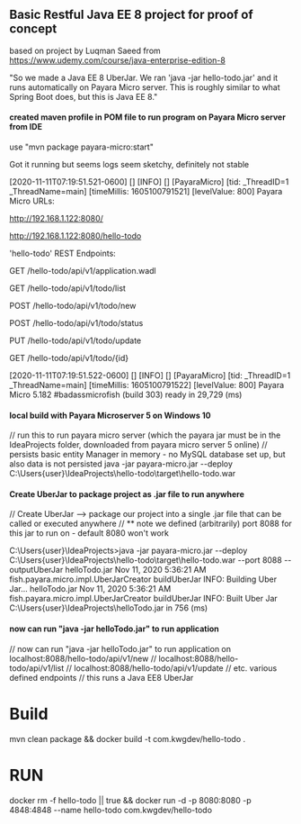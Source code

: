 
## Basic Restful Java EE 8 project for proof of concept
based on project by Luqman Saeed from https://www.udemy.com/course/java-enterprise-edition-8

"So we made a Java EE 8 UberJar. We ran 'java -jar hello-todo.jar' and it
runs automatically on Payara Micro server. This is roughly similar to what Spring Boot does,
but this is Java EE 8."

#### created maven profile in POM file to run program on Payara Micro server from IDE
use "mvn package payara-micro:start"

Got it running but seems logs seem sketchy, definitely not stable

[2020-11-11T07:19:51.521-0600] [] [INFO] [] [PayaraMicro] [tid: _ThreadID=1 _ThreadName=main] [timeMillis: 1605100791521] [levelValue: 800]
Payara Micro URLs:

http://192.168.1.122:8080/

http://192.168.1.122:8080/hello-todo






'hello-todo' REST Endpoints:

GET     /hello-todo/api/v1/application.wadl

GET     /hello-todo/api/v1/todo/list

POST    /hello-todo/api/v1/todo/new

POST    /hello-todo/api/v1/todo/status

PUT     /hello-todo/api/v1/todo/update

GET     /hello-todo/api/v1/todo/{id}






[2020-11-11T07:19:51.522-0600] [] [INFO] [] [PayaraMicro] [tid: _ThreadID=1 _ThreadName=main] [timeMillis: 1605100791522] [levelValue: 800] Payara Micro
  5.182 #badassmicrofish (build 303) ready in 29,729 (ms)



#### local build with Payara Microserver 5 on Windows 10
// run this to run payara micro server (which the payara jar must be in the IdeaProjects folder, downloaded from payara micro server 5 online)
// persists basic entity Manager in memory - no MySQL database set up, but also data is not persisted
java -jar payara-micro.jar --deploy C:\Users\{user}\IdeaProjects\hello-todo\target\hello-todo.war

#### Create UberJar to package project as .jar file to run anywhere
// Create UberJar --> package our project into a single .jar file that can be called or executed anywhere
// ** note we defined (arbitrarily) port 8088 for this jar to run on - default 8080 won't work

C:\Users\{user}\IdeaProjects>java -jar payara-micro.jar --deploy C:\Users\{user}\IdeaProjects\hello-todo\target\hello-todo.war --port 8088 --outputUberJar helloTodo.jar
Nov 11, 2020 5:36:21 AM fish.payara.micro.impl.UberJarCreator buildUberJar
INFO: Building Uber Jar... helloTodo.jar
Nov 11, 2020 5:36:21 AM fish.payara.micro.impl.UberJarCreator buildUberJar
INFO: Built Uber Jar C:\Users\{user}\IdeaProjects\helloTodo.jar in 756 (ms)

#### now can run "java -jar helloTodo.jar" to run application
// now can run "java -jar helloTodo.jar" to run application on localhost:8088/hello-todo/api/v1/new
// localhost:8088/hello-todo/api/v1/list
// localhost:8088/hello-todo/api/v1/update
// etc. various defined endpoints
// this runs a Java EE8 UberJar








# Build
mvn clean package && docker build -t com.kwgdev/hello-todo .

# RUN

docker rm -f hello-todo || true && docker run -d -p 8080:8080 -p 4848:4848 --name hello-todo com.kwgdev/hello-todo 